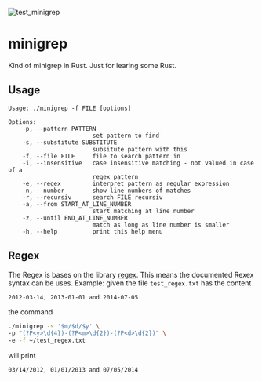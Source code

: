 ![test_minigrep](https://github.com/sdoerig/minigrep/workflows/test_minigrep/badge.svg?branch=master&event=push)

# minigrep
Kind of minigrep in Rust. Just for learing some Rust.

## Usage

```
Usage: ./minigrep -f FILE [options]

Options:
    -p, --pattern PATTERN
                        set pattern to find
    -s, --substitute SUBSTITUTE
                        subsitute pattern with this
    -f, --file FILE     file to search pattern in
    -i, --insensitive   case insensitive matching - not valued in case of a
                        regex pattern
    -e, --regex         interpret pattern as regular expression
    -n, --number        show line numbers of matches
    -r, --recursiv      search FILE recursiv
    -a, --from START_AT_LINE_NUMBER
                        start matching at line number
    -z, --until END_AT_LINE_NUMBER
                        match as long as line number is smaller
    -h, --help          print this help menu
```
## Regex

The Regex is bases on the library [regex](https://crates.io/crates/regex). This means the documented Rexex syntax can be uses. Example: given the file `test_regex.txt` has the content

```
2012-03-14, 2013-01-01 and 2014-07-05
```
the command
```bash
./minigrep -s '$m/$d/$y' \
-p "(?P<y>\d{4})-(?P<m>\d{2})-(?P<d>\d{2})" \
-e -f ~/test_regex.txt 
```
will print
```
03/14/2012, 01/01/2013 and 07/05/2014
```


